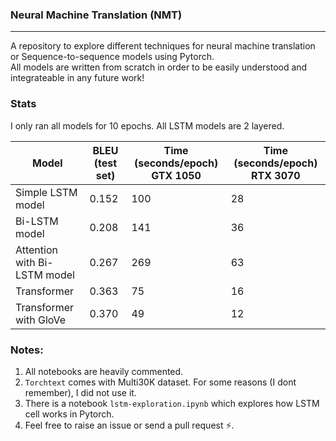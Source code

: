 ### Neural Machine Translation (NMT)
---
A repository to explore different techniques for neural machine translation or Sequence-to-sequence models using Pytorch. <br>
All models are written from scratch in order to be easily understood and integrateable in any future work!

### Stats

I only ran all models for 10 epochs. 
All LSTM models are 2 layered.

| Model | BLEU (test set) | Time (seconds/epoch) GTX 1050 | Time (seconds/epoch) RTX 3070
| ---  |--- | --- | --- |
| Simple LSTM model | 0.152 | 100 | 28 |
| Bi-LSTM model | 0.208 | 141 | 36 |
| Attention with Bi-LSTM model | 0.267 | 269 | 63 |
| Transformer | 0.363 | 75 | 16 |
| Transformer with GloVe | 0.370 | 49 | 12 |

### Notes:

1. All notebooks are heavily commented. 
2. `Torchtext` comes with Multi30K dataset. For some reasons (I dont remember), I did not use it.
3. There is a notebook `lstm-exploration.ipynb` which explores how LSTM cell works in Pytorch.
4. Feel free to raise an issue or send a pull request ⚡️.